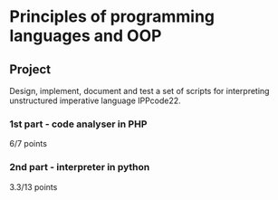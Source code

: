 # Principles of programming languages and OOP
## Project
Design, implement, document and test a set of scripts for interpreting unstructured imperative language IPPcode22.

### 1st part - code analyser in PHP
6/7 points
### 2nd part - interpreter in python
3.3/13 points